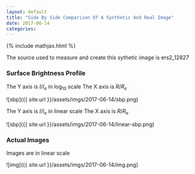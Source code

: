 ```yaml
---
layout: default
title: "Side By Side Comparison Of A Synthetic And Real Image"
date: 2017-06-14
categories:
---
```


{% include mathjax.html  %}

The source used to measure and create this sythetic image is ers2_12827

### Surface Brightness Profile 

The Y axis is $I/I_e$ in $\log_{10}$ scale
The X axis is $R/R_e$

![sbp]({{ site.url }}/assets/imgs/2017-06-14/sbp.png)

The Y axis is $I/I_e$ in linear scale
The X axis is $R/R_e$

![sbp]({{ site.url }}/assets/imgs/2017-06-14/linear-sbp.png)



### Actual Images

Images are in linear scale

![img]({{ site.url }}/assets/imgs/2017-06-14/img.png)